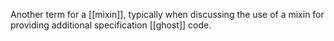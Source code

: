 Another term for a [[mixin]], typically when discussing the use of a mixin for providing additional specification [[ghost]] code.